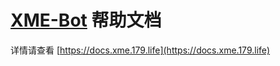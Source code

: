 # [XME-Bot](https://github.com/xzadudu179/XME-bot-qq) 帮助文档

详情请查看 [https://docs.xme.179.life](https://docs.xme.179.life)